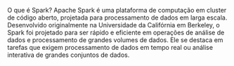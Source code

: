 O que é Spark? Apache Spark é uma plataforma de computação em cluster de código aberto, projetada para processamento de dados em larga escala. Desenvolvido originalmente na Universidade da Califórnia em Berkeley, o Spark foi projetado para ser rápido e eficiente em operações de análise de dados e processamento de grandes volumes de dados. Ele se destaca em tarefas que exigem processamento de dados em tempo real ou análise interativa de grandes conjuntos de dados.


